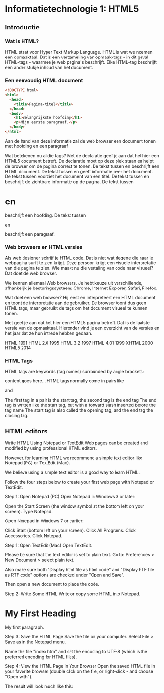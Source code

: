 # Informatietechnologie 1: HTML5

## Introductie

### Wat is HTML?

HTML staat voor Hyper Text Markup Language.
HTML is wat we noemen een opmaaktaal. 
Dat is een verzameling van opmaak-tags - in dit geval HTML-tags - waarmee je web pagina's beschrijft.
Elke HTML-tag beschrijft een ander stukje inhoud van het document.

### Een eenvoudig HTML document

```html
<!DOCTYPE html>
<html>
  <head>
    <title>Pagina-titel</title>
  </head>
  <body>
    <h1>Belangrijkste hoofding</h1>
    <p>Mijn eerste paragraaf.</p>
  </body>
</html>
```

Aan de hand van deze informatie zal de web browser een document tonen met hoofding en een paragraaf

Wat betekenen nu al die tags?
Met de <!DOCTYPE html> declaratie geef je aan dat het hier een HTML5 document betreft. De declaratie moet op deze plek staan en helpt de browser om de pagina correct te tonen.
De tekst tussen <html> en </html> beschrijft een HTML document.
De tekst tussen <head> en </head> geeft informatie over het document.
De tekst tussen <title> en </title> voorziet het document van een titel.
De tekst tussen <body> en </body> beschrijft de zichtbare informatie op de pagina.
De tekst tussen <h1> en </h1> beschrijft een hoofding.
De tekst tussen <p> en </p> beschrijft een paragraaf.


### Web browsers en HTML versies

Als web designer schrijf je HTML code. Dat is niet wat degene die naar je webpagina surft te zien krijgt. Deze persoon krijgt een visuele interpretatie van die pagina te zien. Wie maakt nu die vertaling van code naar visueel? Dat doet de web browser.

We kennen allemaal Web browsers. Je hebt keuze uit verschillende, afhankelijk je besturingssysteem: Chrome, Internet Explorer, Safari, Firefox. 

Wat doet een web browser? Hij leest en interpreteert een HTML document en toont de interpretatie aan de gebruiker.
De browser toont dus geen HTML tags, maar gebruikt de tags om het document visueel te kunnen tonen.

Met <!DOCTYPE html> geef je aan dat het hier een HTML5 pagina betreft. Dat is de laatste versie van de opmaaktaal. Hieronder vind je een overzicht van de versies en het jaar dat ze hun intrede hebben gedaan.

HTML	1991
HTML 2.0	1995
HTML 3.2	1997
HTML 4.01	1999
XHTML	2000
HTML5	2014

### HTML Tags

HTML tags are keywords (tag names) surrounded by angle brackets:

<tagname>content goes here...</tagname>
HTML tags normally come in pairs like <p> and </p>
The first tag in a pair is the start tag, the second tag is the end tag
The end tag is written like the start tag, but with a forward slash inserted before the tag name
The start tag is also called the opening tag, and the end tag the closing tag.

## HTML editors

Write HTML Using Notepad or TextEdit
Web pages can be created and modified by using professional HTML editors.

However, for learning HTML we recommend a simple text editor like Notepad (PC) or TextEdit (Mac).

We believe using a simple text editor is a good way to learn HTML.

Follow the four steps below to create your first web page with Notepad or TextEdit.

Step 1: Open Notepad (PC)
Open Notepad in Windows 8 or later:

Open the Start Screen (the window symbol at the bottom left on your screen). Type Notepad.

Open Notepad in Windows 7 or earlier:

Click Start (bottom left on your screen). Click All Programs. Click Accessories. Click Notepad.

Step 1: Open TextEdit (Mac)
Open TextEdit.

Please be sure that the text editor is set to plain text. Go to: Preferences > New Document > select plain text.

Also make sure both "Display html file as html code" and "Display RTF file as RTF code" options are checked under "Open and Save".

Then open a new document to place the code.

Step 2: Write Some HTML
Write or copy some HTML into Notepad.

<!DOCTYPE html>
<html>
<body>

<h1>My First Heading</h1>

<p>My first paragraph.</p>

</body>
</html>

Step 3: Save the HTML Page
Save the file on your computer. Select File > Save as in the Notepad menu.

Name the file "index.htm" and set the encoding to UTF-8 (which is the preferred encoding for HTML files).

Step 4: View the HTML Page in Your Browser
Open the saved HTML file in your favorite browser (double click on the file, or right-click - and choose "Open with").

The result will look much like this:
